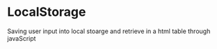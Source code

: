 # LocalStorage
 
Saving user input into local stoarge and retrieve in a html table through javaScript
